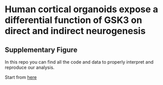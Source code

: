 # Human cortical organoids expose a differential function of GSK3 on direct and indirect neurogenesis

## Supplementary Figure

In this repo you can find all the code and data to properly interpret and reproduce our analysis.

Start from [here](Overlap.html)
